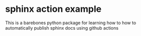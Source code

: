 # sphinx action example

This is a barebones python package for learning how to how to automatically publish sphinx docs using github actions